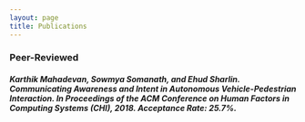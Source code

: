 ```yaml
---
layout: page
title: Publications
---
```


### Peer-Reviewed
##### **Karthik Mahadevan**, Sowmya Somanath, and Ehud Sharlin. Communicating Awareness and Intent in Autonomous Vehicle-Pedestrian Interaction. In Proceedings of the ACM Conference on Human Factors in Computing Systems (CHI), 2018. **_Acceptance Rate: 25.7%._**